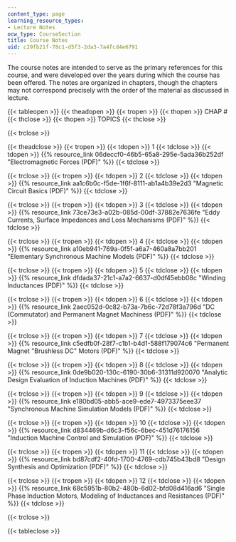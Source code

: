 ```yaml
---
content_type: page
learning_resource_types:
- Lecture Notes
ocw_type: CourseSection
title: Course Notes
uid: c29fb21f-78c1-d5f3-2da3-7a4fcd4e6791
---
```


The course notes are intended to serve as the primary references for this course, and were developed over the years during which the course has been offered. The notes are organized in chapters, though the chapters may not correspond precisely with the order of the material as discussed in lecture.

{{< tableopen >}}
{{< theadopen >}}
{{< tropen >}}
{{< thopen >}}
CHAP #
{{< thclose >}}
{{< thopen >}}
TOPICS
{{< thclose >}}

{{< trclose >}}

{{< theadclose >}}
{{< tropen >}}
{{< tdopen >}}
1
{{< tdclose >}}
{{< tdopen >}}
{{% resource_link 06deccf0-46b5-65a8-295e-5ada36b252df "Electromagnetic Forces (PDF)" %}}
{{< tdclose >}}

{{< trclose >}}
{{< tropen >}}
{{< tdopen >}}
2
{{< tdclose >}}
{{< tdopen >}}
{{% resource_link aa1c6b0c-f5de-1f6f-8111-ab1a4b39e2d3 "Magnetic Circuit Basics (PDF)" %}}
{{< tdclose >}}

{{< trclose >}}
{{< tropen >}}
{{< tdopen >}}
3
{{< tdclose >}}
{{< tdopen >}}
{{% resource_link 73ce73e3-a02b-085d-00df-37882e7636fe "Eddy Currents, Surface Impedances and Loss Mechanisms (PDF)" %}}
{{< tdclose >}}

{{< trclose >}}
{{< tropen >}}
{{< tdopen >}}
4
{{< tdclose >}}
{{< tdopen >}}
{{% resource_link a10eb941-769a-0f5f-a6a7-460a8a7bb201 "Elementary Synchronous Machine Models (PDF)" %}}
{{< tdclose >}}

{{< trclose >}}
{{< tropen >}}
{{< tdopen >}}
5
{{< tdclose >}}
{{< tdopen >}}
{{% resource_link dfdada37-21c1-a7a2-6637-d0df45ebb08c "Winding Inductances (PDF)" %}}
{{< tdclose >}}

{{< trclose >}}
{{< tropen >}}
{{< tdopen >}}
6
{{< tdclose >}}
{{< tdopen >}}
{{% resource_link 2aec052d-0c82-b73a-7b6c-72d78f3a796d "DC (Commutator) and Permanent Magnet Machiness (PDF)" %}}
{{< tdclose >}}

{{< trclose >}}
{{< tropen >}}
{{< tdopen >}}
7
{{< tdclose >}}
{{< tdopen >}}
{{% resource_link c5edfb0f-28f7-c1b1-b4d1-588f179074c6 "Permanent Magnet \"Brushless DC\" Motors (PDF)" %}}
{{< tdclose >}}

{{< trclose >}}
{{< tropen >}}
{{< tdopen >}}
8
{{< tdclose >}}
{{< tdopen >}}
{{% resource_link 0de9b020-130c-6190-30b6-31311d920070 "Analytic Design Evaluation of Induction Machines (PDF)" %}}
{{< tdclose >}}

{{< trclose >}}
{{< tropen >}}
{{< tdopen >}}
9
{{< tdclose >}}
{{< tdopen >}}
{{% resource_link e180bd05-abb5-ace9-ede7-4973375eee37 "Synchronous Machine Simulation Models (PDF)" %}}
{{< tdclose >}}

{{< trclose >}}
{{< tropen >}}
{{< tdopen >}}
10
{{< tdclose >}}
{{< tdopen >}}
{{% resource_link d834469b-d6c3-f56c-6bec-451d76176156 "Induction Machine Control and Simulation (PDF)" %}}
{{< tdclose >}}

{{< trclose >}}
{{< tropen >}}
{{< tdopen >}}
11
{{< tdclose >}}
{{< tdopen >}}
{{% resource_link bd87cdf2-40fd-1700-4769-cdb745b43bd8 "Design Synthesis and Optimization (PDF)" %}}
{{< tdclose >}}

{{< trclose >}}
{{< tropen >}}
{{< tdopen >}}
12
{{< tdclose >}}
{{< tdopen >}}
{{% resource_link 68c5951b-80b2-480b-6d02-bfd08d416ad6 "Single Phase Induction Motors, Modeling of Inductances and Resistances (PDF)" %}}
{{< tdclose >}}

{{< trclose >}}

{{< tableclose >}}